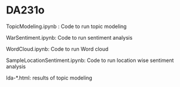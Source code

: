 # DA231o

TopicModeling.ipynb : Code to run topic modeling

WarSentiment.ipynb: Code to run sentiment analysis

WordCloud.ipynb:  Code to run  Word cloud 

SampleLocationSentiment.ipynb:  Code to run location wise sentiment analysis 


lda-*.html: results of topic modeling
